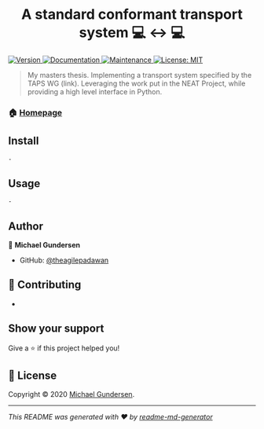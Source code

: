<h1 align="center">A standard conformant transport system 💻 ↔️ 💻</h1>
<p>
  <a href="https://www.npmjs.com/package/A standard conformant transport system" target="_blank">
    <img alt="Version" src="https://img.shields.io/npm/v/A standard conformant transport system.svg">
  </a>
  <a href="https://github.com/kefranabg/readme-md-generator#readme" target="_blank">
    <img alt="Documentation" src="https://img.shields.io/badge/documentation-yes-brightgreen.svg" />
  </a>
  <a href="https://github.com/kefranabg/readme-md-generator/graphs/commit-activity" target="_blank">
    <img alt="Maintenance" src="https://img.shields.io/badge/Maintained%3F-yes-green.svg" />
  </a>
  <a href="https://github.com/kefranabg/readme-md-generator/blob/master/LICENSE" target="_blank">
    <img alt="License: MIT" src="https://img.shields.io/github/license/theagilepadawan/A standard conformant transport system" />
  </a>
</p>

> My masters thesis. Implementing a transport system specified by the TAPS WG (link). Leveraging the work put in the NEAT Project, while providing a high level interface in Python.

### 🏠 [Homepage](https://github.com/kefranabg/readme-md-generator#readme)

## Install

```sh
-
```

## Usage

```sh
-
```

## Author

👤 **Michael Gundersen**

* GitHub: [@theagilepadawan](https://github.com/theagilepadawan)

## 🤝 Contributing

-

## Show your support

Give a ⭐️ if this project helped you!

## 📝 License

Copyright © 2020 [Michael Gundersen](https://github.com/theagilepadawan).<br />


***
_This README was generated with ❤️ by [readme-md-generator](https://github.com/kefranabg/readme-md-generator)_
